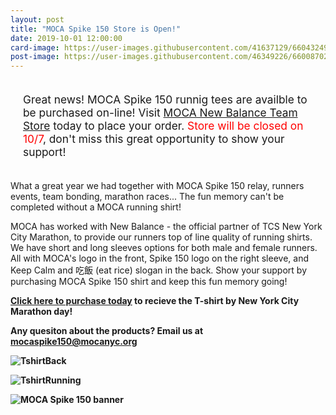 ```yaml
---
layout: post
title: "MOCA Spike 150 Store is Open!"
date: 2019-10-01 12:00:00
card-image: https://user-images.githubusercontent.com/41637129/66043249-aac59100-e4ec-11e9-8330-c4c5a6959d51.jpeg
post-image: https://user-images.githubusercontent.com/46349226/66008702-871b3000-e485-11e9-8996-ffc4d804ab4a.jpg
---
```


<div class="title-block" style="margin:15px 0;font-size:13pt;padding:20px;">Great news! MOCA Spike 150 runnig tees are availble to be purchased on-line! Visit <a href=" https://www.newbalanceteam.com/team/member/order?orderId=56449">MOCA New Balance Team Store</a> today to place your order. <span style="color:red;">Store will be closed on 10/7</span>, don't miss this great opportunity to show your support!</div>

<!--more-->

What a great year we had together with MOCA Spike 150 relay, runners events, team bonding, marathon races... The fun memory can't be completed without a MOCA running shirt!

MOCA has worked with New Balance - the official partner of TCS New York City Marathon, to provide our runners top of line quality of running shirts. We have short and long sleeves options for both male and female runners. All with MOCA's logo in the front, Spike 150 logo on the right sleeve, and Keep Calm and 吃飯 (eat rice) slogan in the back. Show your support by purchasing MOCA Spike 150 shirt and keep this fun memory going!

<b><a href=" https://www.newbalanceteam.com/team/member/order?orderId=56449">Click here to purchase today</a> to recieve the T-shirt by New York City Marathon day!</ba>

Any quesiton about the products? Email us at <a href="mailto:mocaspike150@mocanyc.org">mocaspike150@mocanyc.org</a>

![TshirtBack](https://user-images.githubusercontent.com/41637129/66038629-b01cde80-e4e0-11e9-93ae-9db4d53ab6c4.jpeg)

![TshirtRunning](https://user-images.githubusercontent.com/46349226/66008347-fc860100-e483-11e9-9299-eb9a75c8cbb6.jpg)

![MOCA Spike 150 banner](https://user-images.githubusercontent.com/46349226/66006907-5e436c80-e47e-11e9-8bc8-bdea9b810b2a.JPG "MOCA Spike 150 banner")


  

